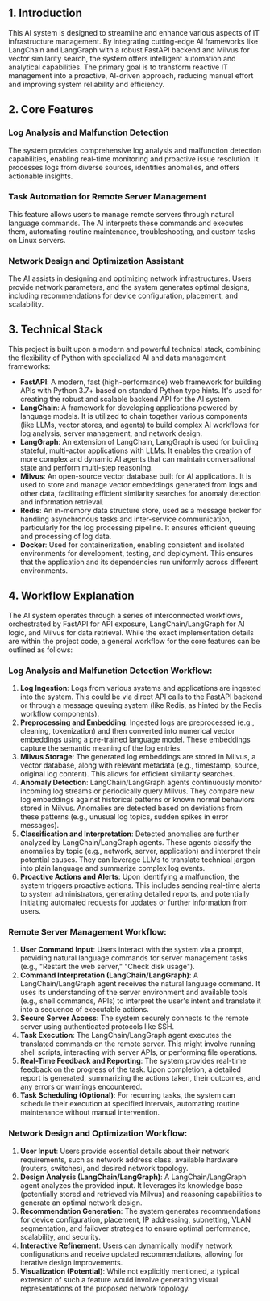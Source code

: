 ## 1. Introduction

This AI system is designed to streamline and enhance various aspects of IT infrastructure management. By integrating cutting-edge AI frameworks like LangChain and LangGraph with a robust FastAPI backend and Milvus for vector similarity search, the system offers intelligent automation and analytical capabilities. The primary goal is to transform reactive IT management into a proactive, AI-driven approach, reducing manual effort and improving system reliability and efficiency.


## 2. Core Features

### Log Analysis and Malfunction Detection

The system provides comprehensive log analysis and malfunction detection capabilities, enabling real-time monitoring and proactive issue resolution. It processes logs from diverse sources, identifies anomalies, and offers actionable insights.

### Task Automation for Remote Server Management

This feature allows users to manage remote servers through natural language commands. The AI interprets these commands and executes them, automating routine maintenance, troubleshooting, and custom tasks on Linux servers.

### Network Design and Optimization Assistant

The AI assists in designing and optimizing network infrastructures. Users provide network parameters, and the system generates optimal designs, including recommendations for device configuration, placement, and scalability.




## 3. Technical Stack

This project is built upon a modern and powerful technical stack, combining the flexibility of Python with specialized AI and data management frameworks:

*   **FastAPI**: A modern, fast (high-performance) web framework for building APIs with Python 3.7+ based on standard Python type hints. It's used for creating the robust and scalable backend API for the AI system.
*   **LangChain**: A framework for developing applications powered by language models. It is utilized to chain together various components (like LLMs, vector stores, and agents) to build complex AI workflows for log analysis, server management, and network design.
*   **LangGraph**: An extension of LangChain, LangGraph is used for building stateful, multi-actor applications with LLMs. It enables the creation of more complex and dynamic AI agents that can maintain conversational state and perform multi-step reasoning.
*   **Milvus**: An open-source vector database built for AI applications. It is used to store and manage vector embeddings generated from logs and other data, facilitating efficient similarity searches for anomaly detection and information retrieval.
*   **Redis**: An in-memory data structure store, used as a message broker for handling asynchronous tasks and inter-service communication, particularly for the log processing pipeline. It ensures efficient queuing and processing of log data.
*   **Docker**: Used for containerization, enabling consistent and isolated environments for development, testing, and deployment. This ensures that the application and its dependencies run uniformly across different environments.




## 4. Workflow Explanation

The AI system operates through a series of interconnected workflows, orchestrated by FastAPI for API exposure, LangChain/LangGraph for AI logic, and Milvus for data retrieval. While the exact implementation details are within the project code, a general workflow for the core features can be outlined as follows:

### Log Analysis and Malfunction Detection Workflow:

1.  **Log Ingestion**: Logs from various systems and applications are ingested into the system. This could be via direct API calls to the FastAPI backend or through a message queuing system (like Redis, as hinted by the Redis workflow components).
2.  **Preprocessing and Embedding**: Ingested logs are preprocessed (e.g., cleaning, tokenization) and then converted into numerical vector embeddings using a pre-trained language model. These embeddings capture the semantic meaning of the log entries.
3.  **Milvus Storage**: The generated log embeddings are stored in Milvus, a vector database, along with relevant metadata (e.g., timestamp, source, original log content). This allows for efficient similarity searches.
4.  **Anomaly Detection**: LangChain/LangGraph agents continuously monitor incoming log streams or periodically query Milvus. They compare new log embeddings against historical patterns or known normal behaviors stored in Milvus. Anomalies are detected based on deviations from these patterns (e.g., unusual log topics, sudden spikes in error messages).
5.  **Classification and Interpretation**: Detected anomalies are further analyzed by LangChain/LangGraph agents. These agents classify the anomalies by topic (e.g., network, server, application) and interpret their potential causes. They can leverage LLMs to translate technical jargon into plain language and summarize complex log events.
6.  **Proactive Actions and Alerts**: Upon identifying a malfunction, the system triggers proactive actions. This includes sending real-time alerts to system administrators, generating detailed reports, and potentially initiating automated requests for updates or further information from users.

### Remote Server Management Workflow:

1.  **User Command Input**: Users interact with the system via a prompt, providing natural language commands for server management tasks (e.g., "Restart the web server," "Check disk usage").
2.  **Command Interpretation (LangChain/LangGraph)**: A LangChain/LangGraph agent receives the natural language command. It uses its understanding of the server environment and available tools (e.g., shell commands, APIs) to interpret the user's intent and translate it into a sequence of executable actions.
3.  **Secure Server Access**: The system securely connects to the remote server using authenticated protocols like SSH.
4.  **Task Execution**: The LangChain/LangGraph agent executes the translated commands on the remote server. This might involve running shell scripts, interacting with server APIs, or performing file operations.
5.  **Real-Time Feedback and Reporting**: The system provides real-time feedback on the progress of the task. Upon completion, a detailed report is generated, summarizing the actions taken, their outcomes, and any errors or warnings encountered.
6.  **Task Scheduling (Optional)**: For recurring tasks, the system can schedule their execution at specified intervals, automating routine maintenance without manual intervention.

### Network Design and Optimization Workflow:

1.  **User Input**: Users provide essential details about their network requirements, such as network address class, available hardware (routers, switches), and desired network topology.
2.  **Design Analysis (LangChain/LangGraph)**: A LangChain/LangGraph agent analyzes the provided input. It leverages its knowledge base (potentially stored and retrieved via Milvus) and reasoning capabilities to generate an optimal network design.
3.  **Recommendation Generation**: The system generates recommendations for device configuration, placement, IP addressing, subnetting, VLAN segmentation, and failover strategies to ensure optimal performance, scalability, and security.
4.  **Interactive Refinement**: Users can dynamically modify network configurations and receive updated recommendations, allowing for iterative design improvements.
5.  **Visualization (Potential)**: While not explicitly mentioned, a typical extension of such a feature would involve generating visual representations of the proposed network topology.

